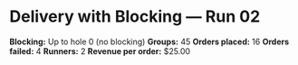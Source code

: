 # Delivery with Blocking — Run 02

**Blocking:** Up to hole 0 (no blocking)
**Groups:** 45
**Orders placed:** 16
**Orders failed:** 4
**Runners:** 2
**Revenue per order:** $25.00